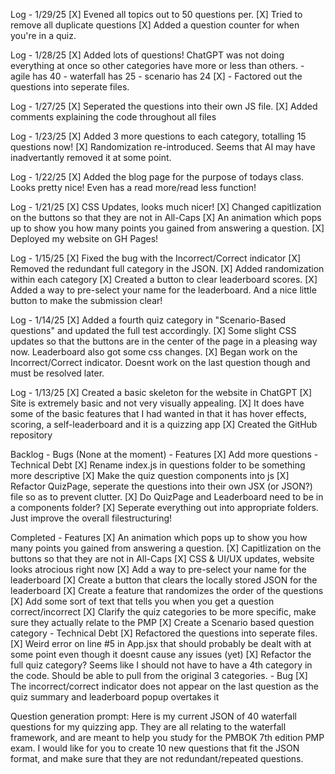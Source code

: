 Log - 1/29/25
    [X] Evened all topics out to 50 questions per.
    [X] Tried to remove all duplicate questions
    [X] Added a question counter for when you're in a quiz.

Log - 1/28/25
    [X] Added lots of questions! ChatGPT was not doing everything at once so other categories have more or less than others.
        - agile has 40
        - waterfall has 25
        - scenario has 24
    [X] - Factored out the questions into seperate files.

Log - 1/27/25
    [X] Seperated the questions into their own JS file.
    [X] Added comments explaining the code throughout all files

Log - 1/23/25
    [X] Added 3 more questions to each category, totalling 15 questions now!
    [X] Randomization re-introduced. Seems that AI may have inadvertantly removed it at some point.

Log - 1/22/25
    [X] Added the blog page for the purpose of todays class. Looks pretty nice! Even has a read more/read less function!

Log - 1/21/25
    [X] CSS Updates, looks much nicer!
    [X] Changed capitlization on the buttons so that they are not in All-Caps
    [X] An animation which pops up to show you how many points you gained from answering a question.
    [X] Deployed my website on GH Pages!

Log - 1/15/25
    [X] Fixed the bug with the Incorrect/Correct indicator
    [X] Removed the redundant full category in the JSON.
    [X] Added randomization within each category
    [X] Created a button to clear leaderboard scores.
    [X] Added a way to pre-select your name for the leaderboard. And a nice little button to make the submission clear!

Log - 1/14/25
    [X] Added a fourth quiz category in "Scenario-Based questions" and updated the full test accordingly.
    [X] Some slight CSS updates so that the buttons are in the center of the page in a pleasing way now. Leaderboard also got some css changes.
    [X] Began work on the Incorrect/Correct indicator. Doesnt work on the last question though and must be resolved later.

Log - 1/13/25
    [X] Created a basic skeleton for the website in ChatGPT
    [X] Site is extremely basic and not very visually appealing.
    [X] It does have some of the basic features that I had wanted in that it has hover effects, scoring, a self-leaderboard and it is a quizzing app
    [X] Created the GitHub repository

Backlog
    - Bugs
        (None at the moment)
    - Features
        [X] Add more questions
    - Technical Debt
        [X] Rename index.js in questions folder to be something more descriptive
        [X] Make the quiz question components into js
        [X] Refactor QuizPage, seperate the questions into their own JSX (or JSON?) file so as to prevent clutter.
        [X] Do QuizPage and Leaderboard need to be in a components folder?
        [X] Seperate everything out into appropriate folders. Just improve the overall filestructuring!

Completed
    - Features
        [X] An animation which pops up to show you how many points you gained from answering a question.
        [X] Capitlization on the buttons so that they are not in All-Caps
        [X] CSS & UI/UX updates, website looks atrocious right now
        [X] Add a way to pre-select your name for the leaderboard
        [X] Create a button that clears the locally stored JSON for the leaderboard
        [X] Create a feature that randomizes the order of the questions
        [X] Add some sort of text that tells you when you get a question correct/incorrect
        [X] Clarify the quiz categories to be more specific, make sure they actually relate to the PMP
        [X] Create a Scenario based question category
    - Technical Debt
        [X] Refactored the questions into seperate files.
        [X] Weird error on line #5 in App.jsx that should probably be dealt with at some point even though it doesnt cause any issues (yet)
        [X] Refactor the full quiz category? Seems like I should not have to have a 4th category in the code. Should be able to pull from the original 3 categories.
    - Bug
        [X] The incorrect/correct indicator does not appear on the last question as the quiz summary and leaderboard popup overtakes it

Question generation prompt: Here is my current JSON of 40 waterfall questions for my quizzing app. They are all relating to the waterfall framework, and are meant to help you study for the PMBOK 7th edition PMP exam. I would like for you to create 10 new questions that fit the JSON format, and make sure that they are not redundant/repeated questions.